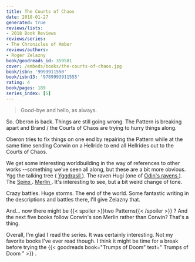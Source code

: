 ```yaml
---
title: The Courts of Chaos
date: 2018-01-27
generated: true
reviews/lists:
- 2018 Book Reviews
reviews/series:
- The Chronicles of Amber
reviews/authors:
- Roger Zelazny
book/goodreads_id: 359581
cover: /embeds/books/the-courts-of-chaos.jpg
book/isbn: '9993911550'
book/isbn13: '9789993911555'
rating: 4
book/pages: 189
series_index: [5]
---
```

> Good-bye and hello, as always.

So. Oberon is back. Things are still going wrong. The Pattern is breaking apart and Brand / the Courts of Chaos are trying to hurry things along.  

<!--more-->

Oberon tries to fix things on one end by repairing the Pattern while at the same time sending Corwin on a Hellride to end all Hellrides out to the Courts of Chaos.  

We get some interesting worldbuilding in the way of references to other works --something we've seen all along, but these are a bit more obvious. Ygg the talking tree ( [ Yggdrasil ](https://en.wikipedia.org/wiki/Yggdrasil) ). The raven Hugi (one of [ Odin's ravens ](https://en.wikipedia.org/wiki/Huginn_and_Muninn) ). The [ Spinx ](https://en.wikipedia.org/wiki/Sphinx) . [ Merlin ](https://en.wikipedia.org/wiki/Merlin) . It's interesting to see, but a bit weird change of tone.  

Crazy battles. Huge storms. The end of the world. Some fantastic writing in the descriptions and battles there, I'll give Zelazny that.  

And... now there might be  {{< spoiler >}}two Patterns{{< /spoiler >}}  ? And the next five books follow Corwin's son Merlin rather than Corwin? That's a thing.  

Overall, I'm glad I read the series. It was certainly interesting. Not my favorite books I've ever read though. I think it might be time for a break before trying the {{< goodreads book="Trumps of Doom" text=" Trumps of Doom " >}} .